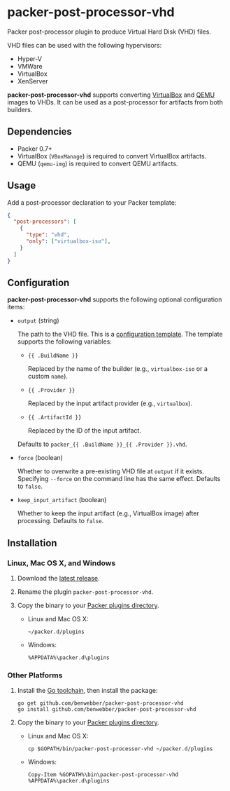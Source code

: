 # packer-post-processor-vhd

Packer post-processor plugin to produce Virtual Hard Disk (VHD) files.

VHD files can be used with the following hypervisors:

* Hyper-V
* VMWare
* VirtualBox
* XenServer

**packer-post-processor-vhd** supports converting [VirtualBox](https://www.packer.io/docs/builders/virtualbox.html) and [QEMU](https://www.packer.io/docs/builders/qemu.html) images to VHDs. It can be used as a post-processor for artifacts from both builders.

## Dependencies

* Packer 0.7+
* VirtualBox (`VBoxManage`) is required to convert VirtualBox artifacts.
* QEMU (`qemu-img`) is required to convert QEMU artifacts.

## Usage

Add a post-processor declaration to your Packer template:

```json
{
  "post-processors": [
    {
      "type": "vhd",
      "only": ["virtualbox-iso"],
    }
  ]
}
```

## Configuration

**packer-post-processor-vhd** supports the following optional configuration items:

* `output` (string)

    The path to the VHD file. This is a [configuration template](https://www.packer.io/docs/templates/configuration-templates.html). The template supports the following variables:

    * `{{ .BuildName }}`

        Replaced by the name of the builder (e.g., `virtualbox-iso` or a custom `name`).

    * `{{ .Provider }}`

        Replaced by the input artifact provider (e.g., `virtualbox`).

    * `{{ .ArtifactId }}`

        Replaced by the ID of the input artifact.

    Defaults to `packer_{{ .BuildName }}_{{ .Provider }}.vhd`.

* `force` (boolean)

    Whether to overwrite a pre-existing VHD file at `output` if it exists. Specifying `--force` on the command line has the same effect. Defaults to `false`.

* `keep_input_artifact` (boolean)

    Whether to keep the input artifact (e.g., VirtualBox image) after processing. Defaults to `false`.

## Installation

### Linux, Mac OS X, and Windows

1. Download the [latest release](https://github.com/benwebber/packer-post-processor-vhd/releases).

2. Rename the plugin `packer-post-processor-vhd`.

3. Copy the binary to your [Packer plugins directory](https://www.packer.io/docs/extend/plugins.html).

    * Linux and Mac OS X:

        ```
        ~/packer.d/plugins
        ```
    * Windows:

        ```
        %APPDATA%\packer.d\plugins
        ```

### Other Platforms


1. Install the [Go toolchain](https://golang.org/doc/install), then install the package:

    ```
    go get github.com/benwebber/packer-post-processor-vhd
    go install github.com/benwebber/packer-post-processor-vhd
    ```

2. Copy the binary to your [Packer plugins directory](https://www.packer.io/docs/extend/plugins.html).

    * Linux and Mac OS X:

        ```
        cp $GOPATH/bin/packer-post-processor-vhd ~/packer.d/plugins
        ```
    * Windows:

        ```
        Copy-Item %GOPATH%\bin\packer-post-processor-vhd %APPDATA%\packer.d\plugins
        ```
